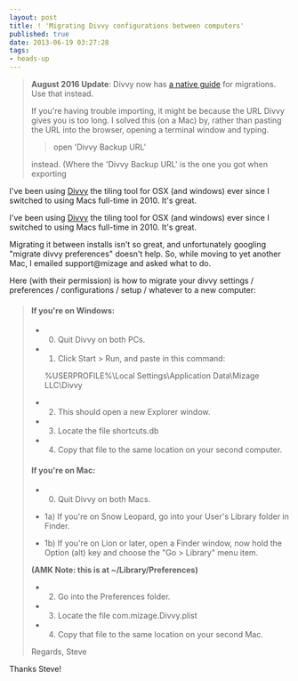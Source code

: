 ```yaml
---
layout: post
title: ! 'Migrating Divvy configurations between computers'
published: true
date: 2013-06-19 03:27:28
tags:
- heads-up
---
```


> **August 2016 Update**: Divvy now has <a href="http://mizage.clarify-it.com/d/nxr9qg">a native guide</a> for migrations. Use that instead.
>
> If you're having trouble importing, it might be because the URL Divvy gives you is too long. I solved this (on a Mac) by, rather than pasting the URL into the browser, opening a terminal window and typing.
>
> > open 'Divvy Backup URL'
>
> instead. (Where the 'Divvy Backup URL' is the one you got when exporting

I've been using <a href="http://mizage.com/divvy/">Divvy</a> the tiling tool for OSX (and windows) ever since I switched to using Macs full-time in 2010. It's great.</p>


I've been using [Divvy](http://mizage.com/divvy/) the tiling tool for OSX (and windows) ever since I switched to using Macs full-time in 2010. It's great.

Migrating it between installs isn't so great, and unfortunately googling "migrate divvy preferences" doesn't help.  So, while moving to yet another Mac, I emailed support@mizage and asked what to do.

Here (with their permission) is how to migrate your divvy settings / preferences / configurations / setup / whatever to a new computer:

> #### If you're on Windows:
>
> - 0) Quit Divvy on both PCs.
>
> - 1) Click Start > Run, and paste in this command:
>
>    %USERPROFILE%\Local Settings\Application Data\Mizage LLC\Divvy
>
> - 2) This should open a new Explorer window.
>
> - 3) Locate the file shortcuts.db
>
> - 4) Copy that file to the same location on your second computer.
>
>
> #### If you're on Mac:
>
> - 0) Quit Divvy on both Macs.
>
> - 1a) If you're on Snow Leopard, go into your User's Library folder in Finder.
>
> - 1b) If you're on Lion or later, open a Finder window, now hold the Option (alt) key and choose the "Go > Library" menu item.
>
> **(AMK Note: this is at ~/Library/Preferences)**
>
> - 2) Go into the Preferences folder.
>
> - 3) Locate the file com.mizage.Divvy.plist
>
> - 4) Copy that file to the same location on your second Mac.
>
> Regards,
> Steve

Thanks Steve!
